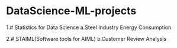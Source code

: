 # DataScience-ML-projects
1.# Statistics for Data Science
a.Steel Industry Energy Consumption

2.# STAIML(Software tools for AIML)
b.Customer Review Analysis
